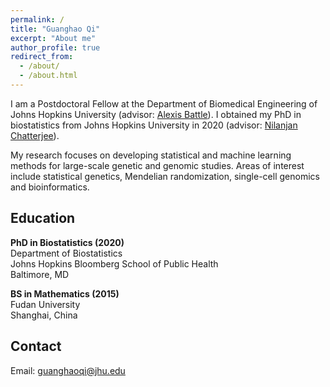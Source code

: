 ```yaml
---
permalink: /
title: "Guanghao Qi"
excerpt: "About me"
author_profile: true
redirect_from: 
  - /about/
  - /about.html
---
```


I am a Postdoctoral Fellow at the Department of Biomedical Engineering of Johns Hopkins University (advisor: [Alexis Battle](https://battlelab.jhu.edu/)). I obtained my PhD in biostatistics from Johns Hopkins University in 2020 (advisor: [Nilanjan Chatterjee](https://nilanjanchatterjee.org/)).

My research focuses on developing statistical and machine learning methods for large-scale genetic and genomic studies. Areas of interest include statistical genetics, Mendelian randomization, single-cell genomics and bioinformatics.

Education
------
**PhD in Biostatistics (2020)**   
Department of Biostatistics    
Johns Hopkins Bloomberg School of Public Health   
Baltimore, MD

**BS in Mathematics (2015)**   
Fudan University   
Shanghai, China

Contact
------
Email: guanghaoqi@jhu.edu
